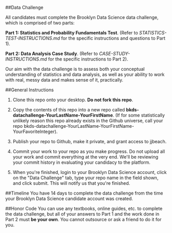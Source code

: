 ##Data Challenge

All candidates must complete the Brooklyn Data Science data challenge, which is comprised of two parts: 

**Part 1: Statistics and Probability Fundamentals Test**. (Refer to *STATISTICS-TEST-INSTRUCTIONS.md* for the 
specific instructions and questions to Part 1).

**Part 2: Data Analysis Case Study**. (Refer to *CASE-STUDY-INSTRUCTIONS.md* for the specific instructions to Part 2).

Our aim with the data challenge is to assess both your conceptual understanding of statistics and data analysis, as well as your ability to work with real, messy data and makes sense of it, practically.

##General Instructions
1. Clone this repo onto your desktop. **Do not fork this repo**.

2. Copy the contents of this repo into a new repo called **bkds-datachallenge-YourLastName-YourFirstName**. 
(If for some statistically unlikely reason this repo already exists in the Github universe, call your repo 
bkds-datachallenge-YourLastName-YourFirstName-YourFavoriteInteger).

3. Publish your repo to Github, make it private, and grant access to jjbeach.

4. Commit your work to your repo as you make progress. Do not upload all your work and commit everything at the very end. 
We'll be reviewing your commit history in evaluating your candidacy to the platform.

5. When you're finished, login to your Brooklyn Data Science account, click on the "Data Challenge" tab, 
type your repo name in the field shown, and click submit. This will notify us that you're finished.

##Timeline
You have 14 days to complete the data challenge from the time your Brooklyn Data Science candidate account was created. 

##Honor Code
You can use any textbooks, online guides, etc. to complete the data challenge, but all of your answers to Part 1 and the work done 
in Part 2 must **be your own**. You cannot outsource or ask a friend to do it for you.

